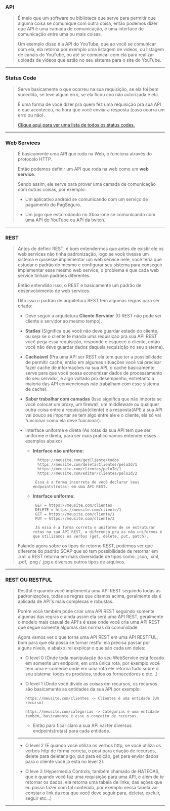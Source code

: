 ### **API**

> É meio que um software ou biblioteca que serve para permitir que alguma coisa se comunique com outra coisa, então podemos dizer que API é uma camada de comunicação, é uma interface de comunicação entre uma ou mais coisas.
>
> Um exemplo disso é a API do YouTube, que ao você se comunicar com ela, ela retorna por exemplo uma listagem de videos, ou listagem de canais do YouTube, ou até se comunicar com ela para realizar uploads de videos que estão no seu sistema para o site do YouTube.
---
### **Status Code**

> Serve basicamente o que ocorreu na sua requisição, se ela foi bem sucedida, se teve algum erro, se ela ficou coo não autorizada e etc.
>
> É uma forma de você dizer pra quem fez uma requisição pra sua API o que aconteceu, na hora que você enviar a resposta (caso ocorra um erro ou não).
>
> <a href="https://pt.wikipedia.org/wiki/Lista_de_c%C3%B3digos_de_estado_HTTP">Clique aqui para ver uma lista de todos os status codes.</a>
---
### **Web Services**

> É basicamente uma API que roda na Web, e funciona através do protocolo HTTP.
>
> Então podemos definir um API que roda na web como um **web service**.
>
> Sendo assim, ele serve para prover uma camada de comunicação com outras coisas, por exemplo:
>
> - Um aplicativo android se comunicando com um serviço de pagamento do PagSeguro.
>
> - Um jogo que está rodando no Xbox-one se comunicando com uma API do YouTube ou API da twitch.
---
### **REST**

> Antes de definir REST, é bom entendermos que antes de existir ele os web services não tinha padronização, logo se você tivesse um sistema e quisesse implementar um web service nele, você teria que estudar o padrão do mesmo e configurar seu sistema para conseguir implementar esse mesmo web service, o problema é que cada web service tinham padrões diferentes.
>
> Então entendido isso, o REST é basicamente um padrão de desenvolvimento de web services.
>
> Dito isso o padrão de arquitetura REST tem algumas regras para ser criado:
>
> - Deve seguir a arquitetura **Cliente Servidor** (O REST não pode ser cliente e servidor ao mesmo tempo).
>
> - **Statles** (Significa que você não deve guardar estado do cliente, ou seja se o cliente te manda uma requisição pra sua API REST você pega essa requisição, responde e esquece o cliente, então você não deve guardar dados daquela requisição no seu sistema).
>
> - **Cacheável** (Pra uma API ser REST ela tem que ter a possibilidade de permitir cache, então em algumas situações você vai precisar fazer cache de informações na sua API, o cache basicamente serve para que você possa economizar dados de processamento do seu servidor, é algo voltado pro desempenho, entretanto a maioria das API convencionais não trabalham com esse sistema de cache).
>
> - **Saber trabalhar com camadas** (Isso significa que não importa se você colocar um proxy, um firewall, um middleware ou qualquer outra coisa entre a requisição(cliente) e a resposta(API) a sua API vai pouco se importar se tem algo entre ele e o cliente, ela só vai funcionar como ela deve funcionar).
>
> - Interface uniforme e direta (As rotas da sua API tem que ser uniforme e direta, para ser mais pratico vamos entender esses exemplos abaixo)
>
>   * **Interface não uniforme:** 
>       
>           https://meusite.com/getCliente/todos
>           https://meusite.com/deletarClientes/peloId/1
>           https://meusite.com/clientes/peloId/1
>           https://meusite.com/editar/clientes/peloId/2
>          
>          Essa é a forma incorreta de você declarar seus endpoints(rotas) em uma API REST.
>
>   * **Interface uniforme:** 
>       
>          GET = https://meusite.com/clientes
>          DELETE = https://meusite.com/cliente/1
>          GET = https://meusite.com/cliente/1
>          PUT = https://meusite.com/cliente/2
>
>          Já essa é a forma correta e uniforme de se estruturar rotas na sua API REST, a diferença pra os não uniformes é que utilizamos os verbos (get, delete, put, patch).
>
> Falando agora sobre os tipos de retorno REST, podemos ver que diferente do padrão SOAP que só tem possibilidade de retornar em .xml o REST retorna em mais diversidade de tipos como: .json, .xml, .pdf, .png / .jpg e diversos outros tipos de arquivos.
---
### **REST OU RESTFUL**

>  Restful é quando você implementa uma API REST seguindo todas as padronizações, todas as regras que citamos acima, geralmente ela é aplicada de API's mais complexas e robustas.. 
>
> Porém você também pode criar uma API REST seguindo somente algumas das regras e ainda assim ela será uma API REST, geralmente o modelo mais casual de API's é esse onde você cria uma API REST que segue somente algumas das normas da comunidade.
>
> Agora vamos ver o que torna uma API REST em uma API RESTFUL, bom para que ela possa se tornar restful ela precisa passar por alguns níveis, e abaixo irei explicar o que são cada um deles:
>
> - O level 0 (Onde toda manipulação do seu WebService está focado em somente um endpoint, em uma única rota, por exemplo você tem uma e-comerce onde em uma rota ele retorna tudo sobre o seu sistema: todos os produtos, todos os fornecedores e etc...)
>
> - O level 1 (Onde você divide as coisas em recursos, os recursos são basicamente as entidades da sua API por exemplo: 
>   
>       https://meusite.com/clientes -> Clientes é uma entidade (Um recurso)
>
>       https://meusite.com/categorias -> Categorias é uma entidade também, basicamente é esse o conceito de recursos.
>
>   * Então para ficar claro a sua API vai ter diversos endpoints(rotas) para cada entidade.
> ---
> - O level 2 (É quando você utiliza os verbos http, se você utiliza os verbos http de forma correta, o post para criação de recursos, delete para deletar algo, put para edição, get para enviar dados para o cliente você já está no level 2).
>
> - O leve 3 (Hypermedia Controls, também chamado de HATEOAS, que é quando você faz uma requisição para uma API, e além de te retornar os dados, ela retorna uma tabela de links, das ações que eu posso fazer com tal conteúdo, por exemplo nessa tabela vai constar o link da rota que você deve seguir para, deletar, excluir, seguir etc...)
---